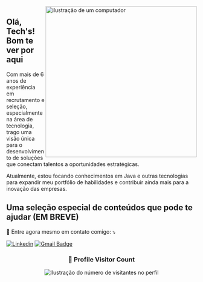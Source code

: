 <img src="https://raw.githubusercontent.com/MicaelliMedeiros/micaellimedeiros/master/image/computer-illustration.png" alt="ilustração de um computador" min-width="400px" max-width="400px" width="400px" align="right">

## Olá, Tech's! Bom te ver por aqui

<p align="left"> 
  Com mais de 6 anos de experiência em recrutamento e seleção, especialmente na área de tecnologia, trago uma visão única para o desenvolvimento de soluções que conectam talentos a oportunidades estratégicas.
  
Atualmente, estou focando conhecimentos em Java e outras tecnologias para expandir meu portfólio de habilidades e contribuir ainda mais para a inovação das empresas.
</p>


## Uma seleção especial de conteúdos que pode te ajudar (EM BREVE)

<p align="left">
  💌 Entre agora mesmo em contato comigo: ⤵️
</p>

[![Linkedin](https://img.shields.io/badge/-Franciele-blue?style=flat-square&logo=Linkedin&logoColor=white&link=https://www.linkedin.com/in/francielekuchler/)](https://www.linkedin.com/in/francielekuchler/)
[![Gmail Badge](https://img.shields.io/badge/-franciele@madil.io-006bed?style=flat-square&logo=Gmail&logoColor=white&link=mailto:franciele@madil.io)](mailto:franciele@madil.io)


<div align="center">
  <h3><b>📍 Profile Visitor Count</b></h3>
</div>

<p align="center">
  <img
    src="https://profile-counter.glitch.me/francielekuchler/count.svg"
    alt="Ilustração do número de visitantes no perfil"
  />
</p>

